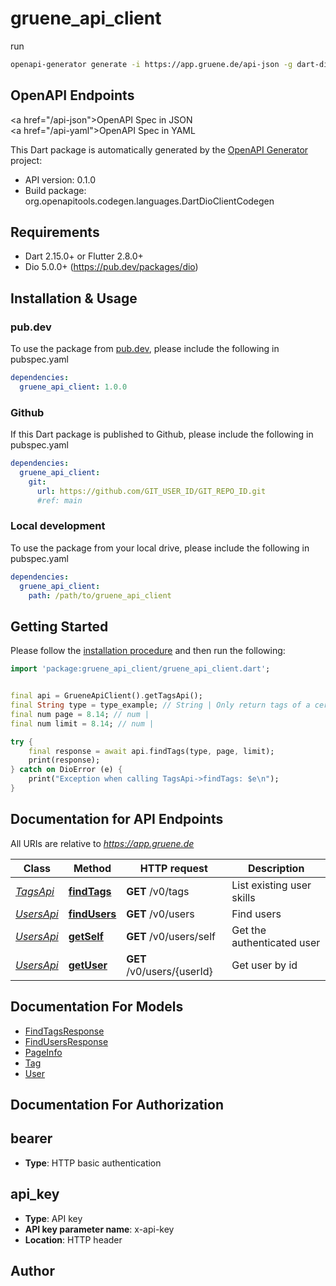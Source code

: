 # gruene_api_client 

run
```bash
openapi-generator generate -i https://app.gruene.de/api-json -g dart-dio --additional-properties=pubName=gruene_api_client --additional-properties=pubLibrary=api_client --additional-properties=pubVersion=<version> & flutter pub run build_runner build
```

## OpenAPI Endpoints
<a href=\"/api-json\">OpenAPI Spec in JSON</a><br>
<a href=\"/api-yaml\">OpenAPI Spec in YAML</a><br>


This Dart package is automatically generated by the [OpenAPI Generator](https://openapi-generator.tech) project:

- API version: 0.1.0
- Build package: org.openapitools.codegen.languages.DartDioClientCodegen

## Requirements

* Dart 2.15.0+ or Flutter 2.8.0+
* Dio 5.0.0+ (https://pub.dev/packages/dio)

## Installation & Usage

### pub.dev
To use the package from [pub.dev](https://pub.dev), please include the following in pubspec.yaml
```yaml
dependencies:
  gruene_api_client: 1.0.0
```

### Github
If this Dart package is published to Github, please include the following in pubspec.yaml
```yaml
dependencies:
  gruene_api_client:
    git:
      url: https://github.com/GIT_USER_ID/GIT_REPO_ID.git
      #ref: main
```

### Local development
To use the package from your local drive, please include the following in pubspec.yaml
```yaml
dependencies:
  gruene_api_client:
    path: /path/to/gruene_api_client
```

## Getting Started

Please follow the [installation procedure](#installation--usage) and then run the following:

```dart
import 'package:gruene_api_client/gruene_api_client.dart';


final api = GrueneApiClient().getTagsApi();
final String type = type_example; // String | Only return tags of a certain type
final num page = 8.14; // num | 
final num limit = 8.14; // num | 

try {
    final response = await api.findTags(type, page, limit);
    print(response);
} catch on DioError (e) {
    print("Exception when calling TagsApi->findTags: $e\n");
}

```

## Documentation for API Endpoints

All URIs are relative to *https://app.gruene.de*

Class | Method | HTTP request | Description
------------ | ------------- | ------------- | -------------
[*TagsApi*](doc/TagsApi.md) | [**findTags**](doc/TagsApi.md#findtags) | **GET** /v0/tags | List existing user skills
[*UsersApi*](doc/UsersApi.md) | [**findUsers**](doc/UsersApi.md#findusers) | **GET** /v0/users | Find users
[*UsersApi*](doc/UsersApi.md) | [**getSelf**](doc/UsersApi.md#getself) | **GET** /v0/users/self | Get the authenticated user
[*UsersApi*](doc/UsersApi.md) | [**getUser**](doc/UsersApi.md#getuser) | **GET** /v0/users/{userId} | Get user by id


## Documentation For Models

 - [FindTagsResponse](doc/FindTagsResponse.md)
 - [FindUsersResponse](doc/FindUsersResponse.md)
 - [PageInfo](doc/PageInfo.md)
 - [Tag](doc/Tag.md)
 - [User](doc/User.md)


## Documentation For Authorization


## bearer

- **Type**: HTTP basic authentication

## api_key

- **Type**: API key
- **API key parameter name**: x-api-key
- **Location**: HTTP header


## Author



